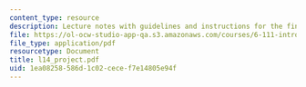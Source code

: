 ```yaml
---
content_type: resource
description: Lecture notes with guidelines and instructions for the final project.
file: https://ol-ocw-studio-app-qa.s3.amazonaws.com/courses/6-111-introductory-digital-systems-laboratory-spring-2006/1ea08258586d1c02cecef7e14805e94f_l14_project.pdf
file_type: application/pdf
resourcetype: Document
title: l14_project.pdf
uid: 1ea08258-586d-1c02-cece-f7e14805e94f
---
```

